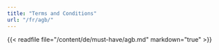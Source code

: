 ```yaml
---
title: "Terms and Conditions"
url: "/fr/agb/"
---
```


{{< readfile file="/content/de/must-have/agb.md" markdown="true" >}}
